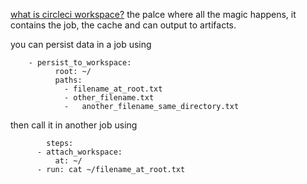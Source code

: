 [what is circleci workspace?](https://circleci.com/docs/workspaces)
the palce where all the magic happens, it contains the job, the cache and can output to artifacts.

you can persist data in a job using 
```
	- persist_to_workspace:
		  root: ~/
		  paths:
			- filename_at_root.txt
			- other_filename.txt
			-	another_filename_same_directory.txt
```
then call it in another job using
```
		steps:
      - attach_workspace:
          at: ~/
      - run: cat ~/filename_at_root.txt
```